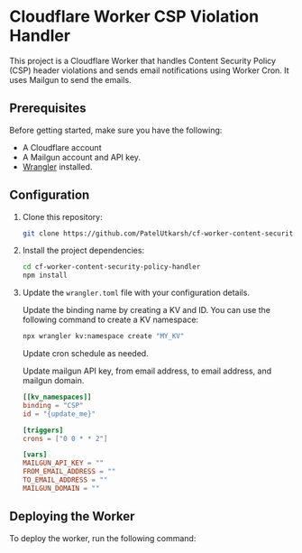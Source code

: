 # Cloudflare Worker CSP Violation Handler

This project is a Cloudflare Worker that handles Content Security Policy (CSP) header violations and sends email notifications using Worker Cron. It uses Mailgun to send the emails.

## Prerequisites

Before getting started, make sure you have the following:

- A Cloudflare account
- A Mailgun account and API key.
- [Wrangler](https://developers.cloudflare.com/workers/wrangler/install-and-update/) installed.

## Configuration

1. Clone this repository:

    ```bash
    git clone https://github.com/PatelUtkarsh/cf-worker-content-security-policy-handler.git
    ```

2. Install the project dependencies:

    ```bash
    cd cf-worker-content-security-policy-handler
    npm install
    ```

3. Update the `wrangler.toml` file with your configuration details.

    Update the binding name by creating a KV and ID. You can use the following command to create a KV namespace:

    ```bash
    npx wrangler kv:namespace create "MY_KV"
    ```

    Update cron schedule as needed.

    Update mailgun API key, from email address, to email address, and mailgun domain.

    ```toml
    [[kv_namespaces]]
    binding = "CSP"
    id = "{update_me}"

    [triggers]
    crons = ["0 0 * * 2"]

    [vars]
    MAILGUN_API_KEY = ""
    FROM_EMAIL_ADDRESS = ""
    TO_EMAIL_ADDRESS = ""
    MAILGUN_DOMAIN = ""
    ```

## Deploying the Worker

To deploy the worker, run the following command:
